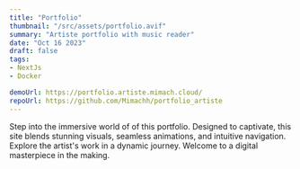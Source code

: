 ```yaml
---
title: "Portfolio"
thumbnail: "/src/assets/portfolio.avif"
summary: "Artiste portfolio with music reader"
date: "Oct 16 2023"
draft: false
tags:
- NextJs
- Docker

demoUrl: https://portfolio.artiste.mimach.cloud/
repoUrl: https://github.com/Mimachh/portfolio_artiste
---
```


Step into the immersive world of of this portfolio. Designed to captivate, this site blends stunning visuals, seamless animations, and intuitive navigation. Explore the artist's work in a dynamic journey. Welcome to a digital masterpiece in the making.

